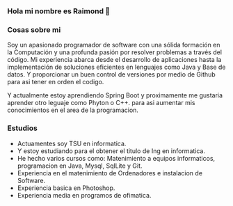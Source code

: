 ### Hola mi nombre es Raimond 👋

### Cosas sobre mi
Soy un apasionado programador de software con una sólida formación en la Computación y una profunda pasión por resolver problemas a través del código. 
Mi experiencia abarca desde el desarrollo de aplicaciones hasta la implementación de soluciones eficientes en lenguajes como Java y Base de datos.
Y proporcionar un buen control de versiones por medio de Github para asi tener en orden el codigo.

Y actualmente estoy aprendiendo Spring Boot y proximamente me gustaria aprender otro leguaje como Phyton o C++.
para asi aumentar mis conocimientos en el area de la programacion.

### Estudios
- Actuamentes soy TSU en informatica.
- Y estoy estudiando para el obtener el titulo de Ing en informatica.
- He hecho varios cursos como: Matenimiento a equipos informaticos, programacion en Java, Mysql, SqlLite y Git.
- Experiencia en el matenimiento de Ordenadores e instalacion de Software.
- Experiencia basica en Photoshop.
- Experiencia media en programos de ofimatica. 
